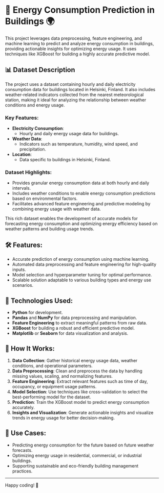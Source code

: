# 🏢 Energy Consumption Prediction in Buildings 🌍

This project leverages data preprocessing, feature engineering, and machine learning to predict and analyze energy consumption in buildings, providing actionable insights for optimizing energy usage. It uses techniques like XGBoost for building a highly accurate predictive model.

## 📊 Dataset Description

The project uses a dataset containing hourly and daily electricity consumption data for buildings located in Helsinki, Finland. It also includes weather-related indicators collected from the nearest meteorological station, making it ideal for analyzing the relationship between weather conditions and energy usage.

### Key Features:

- **Electricity Consumption**:
  - Hourly and daily energy usage data for buildings.
- **Weather Data**:
  - Indicators such as temperature, humidity, wind speed, and precipitation.
- **Location**:
  - Data specific to buildings in Helsinki, Finland.

### Dataset Highlights:

- Provides granular energy consumption data at both hourly and daily intervals.
- Includes weather conditions to enable energy consumption predictions based on environmental factors.
- Facilitates advanced feature engineering and predictive modeling by combining energy usage with weather data.

This rich dataset enables the development of accurate models for forecasting energy consumption and optimizing energy efficiency based on weather patterns and building usage trends.

## 🛠️ Features:

- Accurate prediction of energy consumption using machine learning.
- Automated data preprocessing and feature engineering for high-quality inputs.
- Model selection and hyperparameter tuning for optimal performance.
- Scalable solution adaptable to various building types and energy use scenarios.

## 🧰 Technologies Used:

- **Python** for development.
- **Pandas** and **NumPy** for data preprocessing and manipulation.
- **Feature Engineering** to extract meaningful patterns from raw data.
- **XGBoost** for building a robust and efficient predictive model.
- **Matplotlib** or **Seaborn** for data visualization and analysis.

## 🚀 How It Works:

1. **Data Collection**: Gather historical energy usage data, weather conditions, and operational parameters.
2. **Data Preprocessing**: Clean and preprocess the data by handling missing values, scaling, and normalizing features.
3. **Feature Engineering**: Extract relevant features such as time of day, occupancy, or equipment usage patterns.
4. **Model Selection**: Use techniques like cross-validation to select the best-performing model for the dataset.
5. **Prediction**: Train the XGBoost model to predict energy consumption accurately.
6. **Insights and Visualization**: Generate actionable insights and visualize trends in energy usage for better decision-making.

## 🌟 Use Cases:

- Predicting energy consumption for the future based on future weather forecasts.
- Optimizing energy usage in residential, commercial, or industrial buildings.
- Supporting sustainable and eco-friendly building management practices.

---

Happy coding! 🌱
